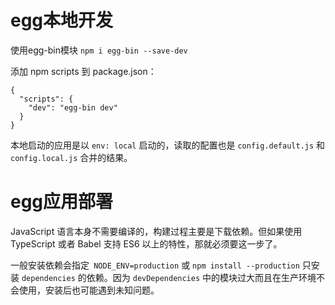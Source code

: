 # egg本地开发
使用egg-bin模块
`npm i egg-bin --save-dev`


添加 npm scripts 到 package.json：
```
{
  "scripts": {
    "dev": "egg-bin dev"
  }
}
```

本地启动的应用是以 `env: local` 启动的，读取的配置也是 `config.default.js` 和` config.local.js` 合并的结果。



# egg应用部署
JavaScript 语言本身不需要编译的，构建过程主要是下载依赖。但如果使用 TypeScript 或者 Babel 支持 ES6 以上的特性，那就必须要这一步了。



一般安装依赖会指定` NODE_ENV=production` 或 `npm install --production` 只安装 `dependencies` 的依赖。因为 `devDependencies` 中的模块过大而且在生产环境不会使用，安装后也可能遇到未知问题。
